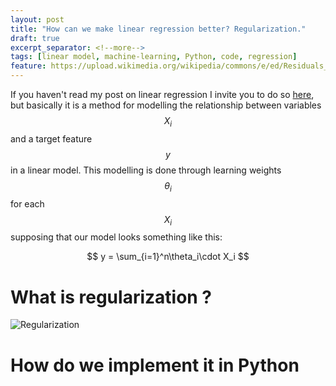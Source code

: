 ```yaml
---
layout: post
title: "How can we make linear regression better? Regularization."
draft: true
excerpt_separator: <!--more-->
tags: [linear model, machine-learning, Python, code, regression]
feature: https://upload.wikimedia.org/wikipedia/commons/e/ed/Residuals_for_Linear_Regression_Fit.png
---
```


If you haven't read my post on linear regression I invite you to do so [here](blog/2020-01-09-implementing-linear-regression), but basically it is a method for modelling the relationship between variables $$X_i$$ and a target feature $$y$$ in a linear model. This modelling is done through learning weights $$\theta_i$$ for each $$X_i$$ supposing that our model looks something like this:

$$
y = \sum_{i=1}^n\theta_i\cdot X_i
$$

<!--more-->

# What is regularization ?

![Regularization](/images/regularization/Regularization.svg)

# How do we implement it in Python
